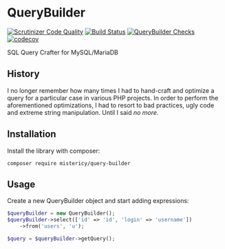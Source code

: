 # QueryBuilder

[![Scrutinizer Code Quality](https://scrutinizer-ci.com/g/MisterIcy/query-builder/badges/quality-score.png?b=main)](https://scrutinizer-ci.com/g/MisterIcy/query-builder/?branch=main) 
[![Build Status](https://scrutinizer-ci.com/g/MisterIcy/query-builder/badges/build.png?b=main)](https://scrutinizer-ci.com/g/MisterIcy/query-builder/build-status/main) 
[![QueryBuilder Checks](https://github.com/MisterIcy/query-builder/actions/workflows/ci.yaml/badge.svg)](https://github.com/MisterIcy/query-builder/actions/workflows/ci.yaml) 
[![codecov](https://codecov.io/gh/MisterIcy/query-builder/branch/main/graph/badge.svg?token=4WVEMKNJUO)](https://codecov.io/gh/MisterIcy/query-builder)

SQL Query Crafter for MySQL/MariaDB

## History

I no longer remember how many times I had to hand-craft and optimize a query for a particular case 
in various PHP projects. In order to perform the aforementioned optimizations, I had to resort to bad practices,
ugly code and extreme string manipulation. Until I said _no more_.

## Installation

Install the library with composer:

```shell
composer require mistericy/query-builder
```

## Usage

Create a new QueryBuilder object and start adding expressions:

```php
$queryBuilder = new QueryBuilder();
$queryBuilder->select(['id' => 'id', 'login' => 'username'])
    ->from('users', 'u');

$query = $queryBuilder->getQuery();
```

